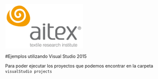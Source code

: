 ![logo_aitex.png](../../nodejs/images/logo_aitex_min.png "Logotipo de Aitex")

#Ejemplos utilizando Visual Studio 2015

Para poder ejecutar los proyectos que podemos encontrar en la carpeta `visualStudio projects` 

